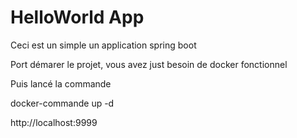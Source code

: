 # HelloWorld App

Ceci est un simple un application spring boot

Port démarer le projet, vous avez just besoin de docker fonctionnel

Puis lancé la commande

docker-commande up -d

http://localhost:9999
